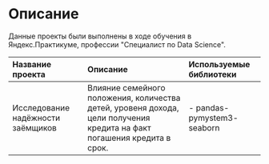 # Описание #
Данные проекты были выполнены в ходе обучения в Яндекс.Практикуме, профессии "Специалист по Data Science".

| **Название проекта** | **Описание** | **Используемые библиотеки** |
| :------------------ | :---------- | :------------------------- |
| Исследование надёжности заёмщиков | Влияние семейного положения, количества детей, уровеня дохода, цели получения кредита на факт погашения кредита в срок.| - pandas\- pymystem3\- seaborn |
